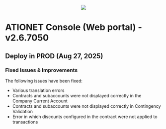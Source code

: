 <p align="center">
  <img src="https://github.com/Ationet/ationetdocs/raw/master/Content/Images/ATIOnetLogo_250x70.png" />
</p>

# ATIONET Console (Web portal) - v2.6.7050

## Deploy in PROD (Aug 27, 2025)

### Fixed Issues & Improvements
The following issues have been fixed:
- Various translation errors
- Contracts and subaccounts were not displayed correctly in the Company Current Account
- Contracts and subaccounts were not displayed correctly in Contingency Validation
- Error in which discounts configured in the contract were not applied to transactions
